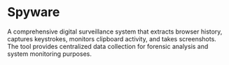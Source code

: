 # Spyware
A comprehensive digital surveillance system that extracts browser history, captures keystrokes, monitors clipboard activity, and takes screenshots. The tool provides centralized data collection for forensic analysis and system monitoring purposes.
